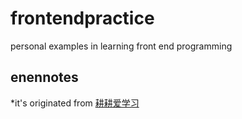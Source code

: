 # frontendpractice
personal examples in learning front end programming

## enennotes
*it's originated from  <a href="https://enen.me/?p=1" target="_blank">耕耕爱学习</a>

